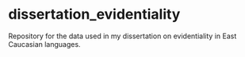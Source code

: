 # dissertation_evidentiality
Repository for the data used in my dissertation on evidentiality in East Caucasian languages.
